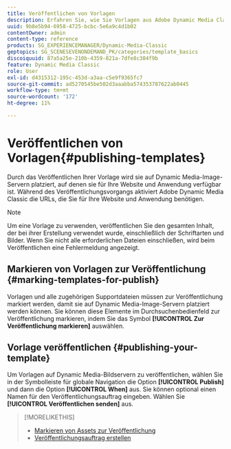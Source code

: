 ```yaml
---
title: Veröffentlichen von Vorlagen
description: Erfahren Sie, wie Sie Vorlagen aus Adobe Dynamic Media Classic veröffentlichen.
uuid: 9b8e5b94-6958-4725-bcbc-5e6a9c4d1b02
contentOwner: admin
content-type: reference
products: SG_EXPERIENCEMANAGER/Dynamic-Media-Classic
geptopics: SG_SCENESEVENONDEMAND_PK/categories/template_basics
discoiquuid: 87a5a25e-210b-4359-821a-7dfe8c304f9b
feature: Dynamic Media Classic
role: User
exl-id: d4315312-195c-453d-a3aa-c5e9f9365fc7
source-git-commit: ad5270545be502d3aaabba574353787622ab0445
workflow-type: tm+mt
source-wordcount: '172'
ht-degree: 11%

---
```


# Veröffentlichen von Vorlagen{#publishing-templates}

Durch das Veröffentlichen Ihrer Vorlage wird sie auf Dynamic Media-Image-Servern platziert, auf denen sie für Ihre Website und Anwendung verfügbar ist. Während des Veröffentlichungsvorgangs aktiviert Adobe Dynamic Media Classic die URLs, die Sie für Ihre Website und Anwendung benötigen.

>[!NOTE]
>
>Um eine Vorlage zu verwenden, veröffentlichen Sie den gesamten Inhalt, der bei ihrer Erstellung verwendet wurde, einschließlich der Schriftarten und Bilder. Wenn Sie nicht alle erforderlichen Dateien einschließen, wird beim Veröffentlichen eine Fehlermeldung angezeigt.

## Markieren von Vorlagen zur Veröffentlichung {#marking-templates-for-publish}

Vorlagen und alle zugehörigen Supportdateien müssen zur Veröffentlichung markiert werden, damit sie auf Dynamic Media-Image-Servern platziert werden können. Sie können diese Elemente im Durchsuchenbedienfeld zur Veröffentlichung markieren, indem Sie das Symbol **[!UICONTROL Zur Veröffentlichung markieren]** auswählen.

## Vorlage veröffentlichen {#publishing-your-template}

Um Vorlagen auf Dynamic Media-Bildservern zu veröffentlichen, wählen Sie in der Symbolleiste für globale Navigation die Option **[!UICONTROL Publish]** und dann die Option **[!UICONTROL When]** aus. Sie können optional einen Namen für den Veröffentlichungsauftrag eingeben. Wählen Sie **[!UICONTROL Veröffentlichen senden]** aus.

>[!MORELIKETHIS]
>
>* [Markieren von Assets zur Veröffentlichung](publishing-files.md#publish_after_uploading)
>* [Veröffentlichungsauftrag erstellen](publishing-files.md#creating_a_publish_job)


